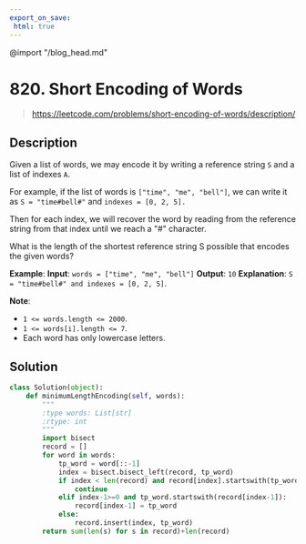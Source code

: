 ```yaml
---
export_on_save:
 html: true
---
```


@import "/blog_head.md"

# 820. Short Encoding of Words

> <https://leetcode.com/problems/short-encoding-of-words/description/>

## Description

Given a list of words, we may encode it by writing a reference string `S` and a list of indexes `A`.

For example, if the list of words is `["time", "me", "bell"]`, we can write it as `S = "time#bell#"` and `indexes = [0, 2, 5].`

Then for each index, we will recover the word by reading from the reference string from that index until we reach a "#" character.

What is the length of the shortest reference string S possible that encodes the given words?

**Example**:
**Input**: `words = ["time", "me", "bell"]`
**Output**: `10`
**Explanation**: `S = "time#bell#" and indexes = [0, 2, 5]`.

**Note**:
- `1 <= words.length <= 2000`.
- `1 <= words[i].length <= 7`.
- Each word has only lowercase letters.

## Solution

```python {class=line-numbers}
class Solution(object):
    def minimumLengthEncoding(self, words):
        """
        :type words: List[str]
        :rtype: int
        """
        import bisect
        record = []
        for word in words:
            tp_word = word[::-1]
            index = bisect.bisect_left(record, tp_word)
            if index < len(record) and record[index].startswith(tp_word):
                continue
            elif index-1>=0 and tp_word.startswith(record[index-1]):
                record[index-1] = tp_word
            else:
                record.insert(index, tp_word)
        return sum(len(s) for s in record)+len(record)
```